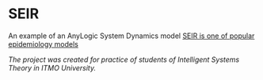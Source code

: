 # SEIR
An example of an AnyLogic System Dynamics model 
[SEIR is one of popular epidemiology models](https://en.wikipedia.org/wiki/Compartmental_models_in_epidemiology#The_SEIR_model) 
  
*The project was created for practice of students of Intelligent Systems Theory in ITMO University.*
